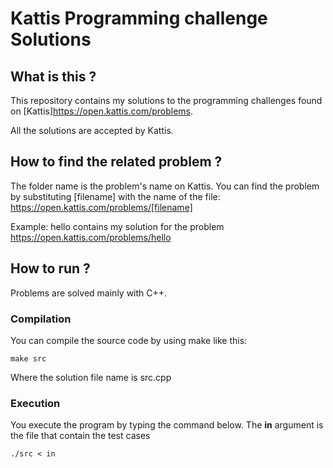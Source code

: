# Kattis Programming challenge Solutions

## What is this ?

This repository contains my solutions to the programming challenges found on [Kattis]https://open.kattis.com/problems.

All the solutions are accepted by Kattis.

## How to find the related problem ?

The folder name is the problem's name on Kattis. You can find the problem by substituting [filename] with the name of the file: https://open.kattis.com/problems/[filename]

Example: hello contains my solution for the problem https://open.kattis.com/problems/hello

## How to run ?
Problems are solved mainly with C++.

### Compilation
You can compile the source code by using make like this: 
```
make src

```
Where the solution file name is src.cpp

### Execution
You execute the program by typing the command below. The **in** argument is the file that contain the test cases
```
./src < in

```
